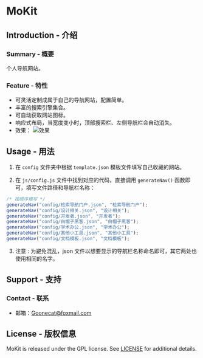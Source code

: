 # MoKit
## Introduction - 介绍
### Summary - 概要
个人导航网站。

### Feature - 特性
- 可灵活定制成属于自己的导航网站，配置简单。
- 丰富的搜索引擎集合。
- 可自动获取网站图标。
- 响应式布局，当宽度变小时，顶部搜索栏、左侧导航栏会自动消失。
- 效果：
![效果](readme_img/图1.PNG)

## Usage - 用法
1. 在 `config` 文件夹中根据 `template.json` 模板文件填写自己收藏的网站。

2. 在 `js/config.js` 文件中找到对应的代码，直接调用 `generateNav()` 函数即可，填写文件路径和导航栏名称：
```js
/* 按顺序填写 */
generateNav("config/检索导航门户.json", "检索导航门户");
generateNav("config/设计相关.json", "设计相关");
generateNav("config/开发者.json", "开发者");
generateNav("config/白帽子黑客.json", "白帽子黑客");
generateNav("config/学术办公.json", "学术办公");
generateNav("config/其他小工具.json", "其他小工具");
generateNav("config/文档模板.json", "文档模板");
```

3. 注意 :
为避免混乱，json 文件以想要显示的导航栏名称命名即可，其它两处也使用相同的名字。

## Support - 支持
### Contact - 联系
- 邮箱：Goonecat@foxmail.com

## License - 版权信息
MoKit is released under the GPL license. See [LICENSE](https://github.com/Marlous/WFACat/blob/master/LICENSE) for additional details.